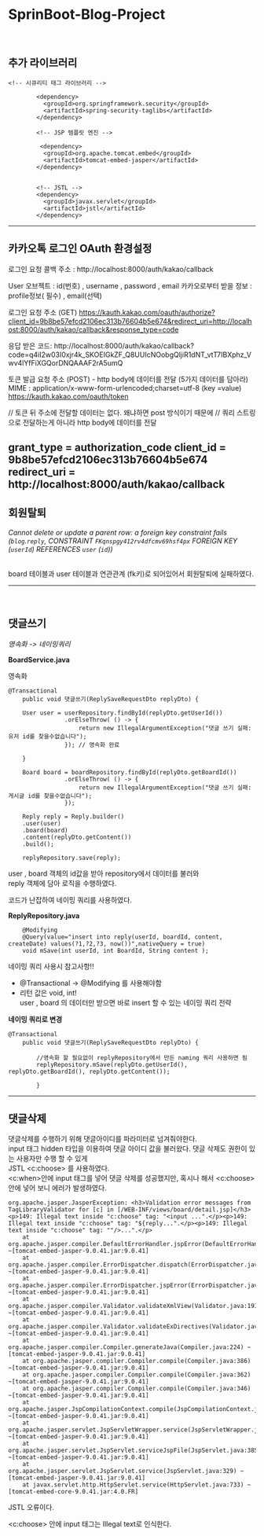 # SprinBoot-Blog-Project
<br/>


## 추가 라이브러리

```
<!-- 시큐리티 태그 라이브러리 -->
		
		<dependency>
		  <groupId>org.springframework.security</groupId>
		  <artifactId>spring-security-taglibs</artifactId>
		</dependency>
		 
		<!-- JSP 템플릿 엔진 -->
		 	
		 <dependency>
		  <groupId>org.apache.tomcat.embed</groupId>
		  <artifactId>tomcat-embed-jasper</artifactId>
		</dependency>
		
		
		<!-- JSTL -->
		<dependency>
		  <groupId>javax.servlet</groupId>
		  <artifactId>jstl</artifactId>
		</dependency>

```

---------------------

## 카카오톡 로그인 OAuth 환경설정

로그인 요청 콜백 주소 : http://localhost:8000/auth/kakao/callback

User 오브젝트 : id(번호) , username , password , email
카카오로부터 받을 정보 : profile정보( 필수) , email(선택)

로그인 요청 주소 (GET)
https://kauth.kakao.com/oauth/authorize?client_id=9b8be57efcd2106ec313b76604b5e674&redirect_uri=http://localhost:8000/auth/kakao/callback&response_type=code

응답 받은 코드:
http://localhost:8000/auth/kakao/callback?code=q4iI2w03I0xjr4k_SKOEIGkZF_Q8UUIcNOobgQljiR1dNT_vtT7IBXphz_Vwv4lYfFiXGQorDNQAAAF2rA5umQ

토큰 발급 요청 주소 (POST)  - http body에 데이터를 전달 (5가지 데이터를 담아라)
MIME : application/x-www-form-urlencoded;charset=utf-8 (key =value)
https://kauth.kakao.com/oauth/token 

// 토큰 뒤 주소에 전달할 데이터는 없다. 왜냐하면 post 방식이기 때문에
// 쿼리 스트링으로 전달하는게 아니라 http body에 데이터를 전달

grant_type = authorization_code
client_id = 9b8be57efcd2106ec313b76604b5e674
redirect_uri = http://localhost:8000/auth/kakao/callback
----------------------------------

## 회원탈퇴

*Cannot delete or update a parent row: a foreign key constraint fails (`blog`.`reply`, CONSTRAINT `FKqnspgy412rv4dfcmv69hsf4px` FOREIGN KEY (`userId`) REFERENCES `user` (`id`))*

<br/>
board 테이블과 user 테이블과 연관관계 (fk키)로 되어있어서 회원탈퇴에 실패하였다.

---------------------------------------
<br/>

## 댓글쓰기

_영속화 -> 네이밍쿼리_

**BoardService.java**

영속화

```
@Transactional
	public void 댓글쓰기(ReplySaveRequestDto replyDto) {
	
	User user = userRepository.findById(replyDto.getUserId())
				.orElseThrow( () -> {
					return new IllegalArgumentException("댓글 쓰기 실패: 유저 id를 찾을수없습니다");
				}); // 영속화 완료
		
	}
	
	Board board = boardRepository.findById(replyDto.getBoardId())
				.orElseThrow( () -> {
					return new IllegalArgumentException("댓글 쓰기 실패: 게시글 id를 찾을수없습니다");
				});
				
	Reply reply = Reply.builder()
	.user(user)
	.board(board)
	.content(replyDto.getContent())
	.build();
		
	replyRepository.save(reply);
```

user , board 객체의 id값을 받아 repository에서 데이터를 불러와 <br/>
reply 객체에 담아 로직을 수행하였다. <br/>

코드가 난잡하여 네이밍 쿼리를 사용하였다. <br/>

**ReplyRepository.java**

```
	@Modifying
	@Query(value="insert into reply(userId, boardId, content, createDate) values(?1,?2,?3, now())",nativeQuery = true)
	void mSave(int userId, int BoardId, String content );

```

네이밍 쿼리 사용시 참고사항!! <br/>
- @Transactional -> @Modifying 를 사용해야함
- 리턴 값은 void, int! <br/>
user , board 의 데이터만 받으면 바로 insert 할 수 있는 네이밍 쿼리 전략 <br/>

**네이밍 쿼리로 변경**

```
@Transactional
	public void 댓글쓰기(ReplySaveRequestDto replyDto) {
		
		//영속화 할 필요없이 replyRepository에서 만든 naming 쿼리 사용하면 됨
		replyRepository.mSave(replyDto.getUserId(), replyDto.getBoardId(), replyDto.getContent());
		
		}

```


----------------------------------------

## 댓글삭제

댓글삭제를 수행하기 위해 댓글아이디를 파라미터로 넘겨줘야한다. <br/>
input 태그 hidden 타입을 이용하여 댓글 아이디 값을 불러왔다.
댓글 삭제도 권한이 있는 사용자만 수행 할 수 있게 <br/>
JSTL <c:choose> 를 사용하였다.<br/>
<c:when>안에 input 태그를 넣어 댓글 삭제를 성공했지만,
혹시나 해서 <c:choose>안에 넣어 보니 에러가 발생하였다. <br/>


```
org.apache.jasper.JasperException: <h3>Validation error messages from TagLibraryValidator for [c] in [/WEB-INF/views/board/detail.jsp]</h3><p>149: Illegal text inside "c:choose" tag: "<input ...".</p><p>149: Illegal text inside "c:choose" tag: "${reply...".</p><p>149: Illegal text inside "c:choose" tag: ""/>...".</p>
	at org.apache.jasper.compiler.DefaultErrorHandler.jspError(DefaultErrorHandler.java:55) ~[tomcat-embed-jasper-9.0.41.jar:9.0.41]
	at org.apache.jasper.compiler.ErrorDispatcher.dispatch(ErrorDispatcher.java:294) ~[tomcat-embed-jasper-9.0.41.jar:9.0.41]
	at org.apache.jasper.compiler.ErrorDispatcher.jspError(ErrorDispatcher.java:81) ~[tomcat-embed-jasper-9.0.41.jar:9.0.41]
	at org.apache.jasper.compiler.Validator.validateXmlView(Validator.java:1915) ~[tomcat-embed-jasper-9.0.41.jar:9.0.41]
	at org.apache.jasper.compiler.Validator.validateExDirectives(Validator.java:1863) ~[tomcat-embed-jasper-9.0.41.jar:9.0.41]
	at org.apache.jasper.compiler.Compiler.generateJava(Compiler.java:224) ~[tomcat-embed-jasper-9.0.41.jar:9.0.41]
	at org.apache.jasper.compiler.Compiler.compile(Compiler.java:386) ~[tomcat-embed-jasper-9.0.41.jar:9.0.41]
	at org.apache.jasper.compiler.Compiler.compile(Compiler.java:362) ~[tomcat-embed-jasper-9.0.41.jar:9.0.41]
	at org.apache.jasper.compiler.Compiler.compile(Compiler.java:346) ~[tomcat-embed-jasper-9.0.41.jar:9.0.41]
	at org.apache.jasper.JspCompilationContext.compile(JspCompilationContext.java:605) ~[tomcat-embed-jasper-9.0.41.jar:9.0.41]
	at org.apache.jasper.servlet.JspServletWrapper.service(JspServletWrapper.java:400) ~[tomcat-embed-jasper-9.0.41.jar:9.0.41]
	at org.apache.jasper.servlet.JspServlet.serviceJspFile(JspServlet.java:385) ~[tomcat-embed-jasper-9.0.41.jar:9.0.41]
	at org.apache.jasper.servlet.JspServlet.service(JspServlet.java:329) ~[tomcat-embed-jasper-9.0.41.jar:9.0.41]
	at javax.servlet.http.HttpServlet.service(HttpServlet.java:733) ~[tomcat-embed-core-9.0.41.jar:4.0.FR]
```
JSTL 오류이다.

<c:choose> 안에 input 태그는 Illegal text로 인식한다.





